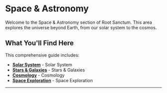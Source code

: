 # Space & Astronomy

Welcome to the Space & Astronomy section of Root Sanctum. This area explores the universe beyond Earth, from our solar system to the cosmos.

## What You'll Find Here

This comprehensive guide includes:

- **[Solar System](./solar-system.md)** - Solar System
- **[Stars & Galaxies](./stars-galaxies.md)** - Stars & Galaxies
- **[Cosmology](./cosmology.md)** - Cosmology
- **[Space Exploration](./space-exploration.md)** - Space Exploration

---
